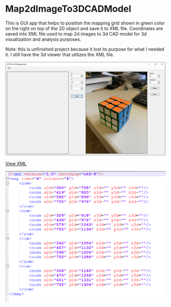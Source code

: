 # Map2dImageTo3DCADModel

This is GUI app that helps to position the mapping grid shown in green color on the right on top of the 2D object and save it to XML file.  Coordinates are saved into XML file used to map 2d images to 3d CAD model for 3d visualization and analysis purposes.  

Note: this is unfinished project because it lost its purpose for what I needed it.  I still have the 3d viewer that utilizes the XML file.

<img src="Readme/Screenshot.png" alt="Screenshot">  

[View XML](Readme/mapfile.xml)

<img src="Readme/mapfile.png" alt="Screenshot">  


